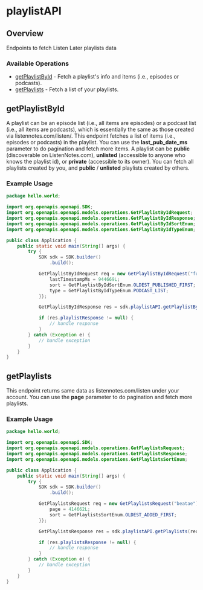 # playlistAPI

## Overview

Endpoints to fetch Listen Later playlists data

### Available Operations

* [getPlaylistById](#getplaylistbyid) - Fetch a playlist's info and items (i.e., episodes or podcasts).
* [getPlaylists](#getplaylists) - Fetch a list of your playlists.

## getPlaylistById

A playlist can be an episode list (i.e., all items are episodes) or a podcast list (i.e., all items are podcasts),
which is essentially the same as those created via listennotes.com/listen/.
This endpoint fetches a list of items (i.e., episodes or podcasts) in the playlist.
You can use the **last_pub_date_ms** parameter to do pagination and fetch more items.
A playlist can be **public** (discoverable on ListenNotes.com),
**unlisted** (accessible to anyone who knows the playlist id),
or **private** (accessible to its owner).
You can fetch all playlists created by you, and **public** / **unlisted** playlists created by others.


### Example Usage

```java
package hello.world;

import org.openapis.openapi.SDK;
import org.openapis.openapi.models.operations.GetPlaylistByIdRequest;
import org.openapis.openapi.models.operations.GetPlaylistByIdResponse;
import org.openapis.openapi.models.operations.GetPlaylistByIdSortEnum;
import org.openapis.openapi.models.operations.GetPlaylistByIdTypeEnum;

public class Application {
    public static void main(String[] args) {
        try {
            SDK sdk = SDK.builder()
                .build();

            GetPlaylistByIdRequest req = new GetPlaylistByIdRequest("fugit", "deleniti") {{
                lastTimestampMs = 944669L;
                sort = GetPlaylistByIdSortEnum.OLDEST_PUBLISHED_FIRST;
                type = GetPlaylistByIdTypeEnum.PODCAST_LIST;
            }};            

            GetPlaylistByIdResponse res = sdk.playlistAPI.getPlaylistById(req);

            if (res.playlistResponse != null) {
                // handle response
            }
        } catch (Exception e) {
            // handle exception
        }
    }
}
```

## getPlaylists

This endpoint returns same data as listennotes.com/listen under your account.
You can use the **page** parameter to do pagination and fetch more playlists.


### Example Usage

```java
package hello.world;

import org.openapis.openapi.SDK;
import org.openapis.openapi.models.operations.GetPlaylistsRequest;
import org.openapis.openapi.models.operations.GetPlaylistsResponse;
import org.openapis.openapi.models.operations.GetPlaylistsSortEnum;

public class Application {
    public static void main(String[] args) {
        try {
            SDK sdk = SDK.builder()
                .build();

            GetPlaylistsRequest req = new GetPlaylistsRequest("beatae") {{
                page = 414662L;
                sort = GetPlaylistsSortEnum.OLDEST_ADDED_FIRST;
            }};            

            GetPlaylistsResponse res = sdk.playlistAPI.getPlaylists(req);

            if (res.playlistsResponse != null) {
                // handle response
            }
        } catch (Exception e) {
            // handle exception
        }
    }
}
```
